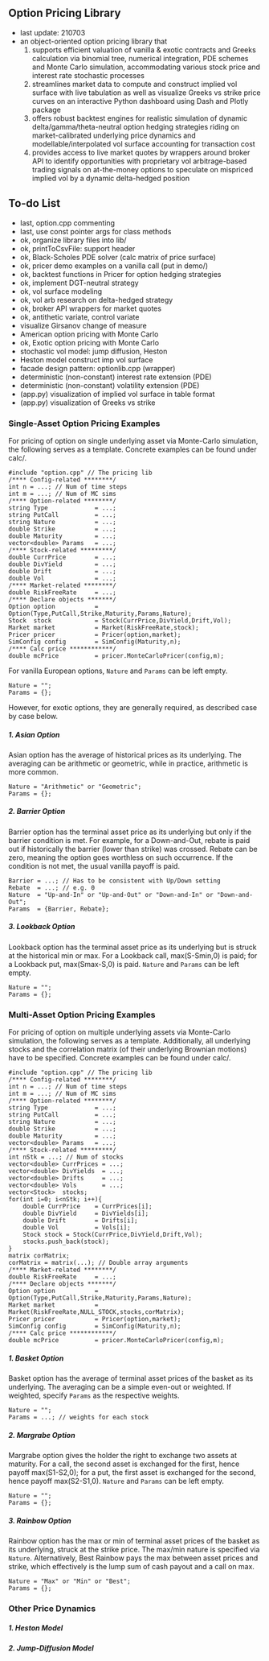 ## Option Pricing Library

* last update: 210703
* an object-oriented option pricing library that
    1. supports efficient valuation of vanilla & exotic contracts and Greeks calculation via binomial tree, numerical integration, PDE schemes and Monte Carlo simulation, accommodating various stock price and interest rate stochastic processes
    1. streamlines market data to compute and construct implied vol surface with live tabulation as well as visualize Greeks vs strike price curves on an interactive Python dashboard using Dash and Plotly package
    1. offers robust backtest engines for realistic simulation of dynamic delta/gamma/theta-neutral option hedging strategies riding on market-calibrated underlying price dynamics and modellable/interpolated vol surface accounting for transaction cost
    1. provides access to live market quotes by wrappers around broker API to identify opportunities with proprietary vol arbitrage-based trading signals on at-the-money options to speculate on mispriced implied vol by a dynamic delta-hedged position

## To-do List

* last, option.cpp commenting
* last, use const pointer args for class methods
* ok, organize library files into lib/
* ok, printToCsvFile: support header
* ok, Black-Scholes PDE solver (calc matrix of price surface)
* ok, pricer demo examples on a vanilla call (put in demo/)
* ok, backtest functions in Pricer for option hedging strategies
* ok, implement DGT-neutral strategy
* ok, vol surface modeling
* ok, vol arb research on delta-hedged strategy
* ok, broker API wrappers for market quotes
* ok, antithetic variate, control variate
* visualize Girsanov change of measure
* American option pricing with Monte Carlo
* ok, Exotic option pricing with Monte Carlo
* stochastic vol model: jump diffusion, Heston
* Heston model construct imp vol surface
* facade design pattern: optionlib.cpp (wrapper)
* deterministic (non-constant) interest rate extension (PDE)
* deterministic (non-constant) volatility extension (PDE)
* (app.py) visualization of implied vol surface in table format
* (app.py) visualization of Greeks vs strike

### Single-Asset Option Pricing Examples

For pricing of option on single underlying asset via Monte-Carlo simulation, the following serves as a template. Concrete examples can be found under calc/.
```
#include "option.cpp" // The pricing lib
/**** Config-related ********/
int n = ...; // Num of time steps
int m = ...; // Num of MC sims
/**** Option-related ********/
string Type             = ...;
string PutCall          = ...;
string Nature           = ...;
double Strike           = ...;
double Maturity         = ...;
vector<double> Params   = ...;
/**** Stock-related *********/
double CurrPrice        = ...;
double DivYield         = ...;
double Drift            = ...;
double Vol              = ...;
/**** Market-related ********/
double RiskFreeRate     = ...;
/**** Declare objects *******/
Option option           = Option(Type,PutCall,Strike,Maturity,Params,Nature);
Stock  stock            = Stock(CurrPrice,DivYield,Drift,Vol);
Market market           = Market(RiskFreeRate,stock);
Pricer pricer           = Pricer(option,market);
SimConfig config        = SimConfig(Maturity,n);
/**** Calc price ************/
double mcPrice          = pricer.MonteCarloPricer(config,m);
```

For vanilla European options, `Nature` and `Params` can be left empty.
```
Nature = "";
Params = {};
```

However, for exotic options, they are generally required, as described case by case below.

##### 1. Asian Option

Asian option has the average of historical prices as its underlying. The averaging can be arithmetic or geometric, while in practice, arithmetic is more common.
```
Nature = "Arithmetic" or "Geometric";
Params = {};
```

##### 2. Barrier Option

Barrier option has the terminal asset price as its underlying but only if the barrier condition is met. For example, for a Down-and-Out, rebate is paid out if historically the barrier (lower than strike) was crossed. Rebate can be zero, meaning the option goes worthless on such occurrence. If the condition is not met, the usual vanilla payoff is paid.
```
Barrier = ...; // Has to be consistent with Up/Down setting
Rebate  = ...; // e.g. 0
Nature  = "Up-and-In" or "Up-and-Out" or "Down-and-In" or "Down-and-Out";
Params  = {Barrier, Rebate};
```

##### 3. Lookback Option

Lookback option has the terminal asset price as its underlying but is struck at the historical min or max. For a Lookback call, max(S-Smin,0) is paid; for a Lookback put, max(Smax-S,0) is paid. `Nature` and `Params` can be left empty.
```
Nature = "";
Params = {};
```

### Multi-Asset Option Pricing Examples

For pricing of option on multiple underlying assets via Monte-Carlo simulation, the following serves as a template. Additionally, all underlying stocks and the correlation matrix (of their underlying Brownian motions) have to be specified. Concrete examples can be found under calc/.
```
#include "option.cpp" // The pricing lib
/**** Config-related ********/
int n = ...; // Num of time steps
int m = ...; // Num of MC sims
/**** Option-related ********/
string Type             = ...;
string PutCall          = ...;
string Nature           = ...;
double Strike           = ...;
double Maturity         = ...;
vector<double> Params   = ...;
/**** Stock-related *********/
int nStk = ...; // Num of stocks
vector<double> CurrPrices = ...;
vector<double> DivYields  = ...;
vector<double> Drifts     = ...;
vector<double> Vols       = ...;
vector<Stock>  stocks;
for(int i=0; i<nStk; i++){
    double CurrPrice    = CurrPrices[i];
    double DivYield     = DivYields[i];
    double Drift        = Drifts[i];
    double Vol          = Vols[i];
    Stock stock = Stock(CurrPrice,DivYield,Drift,Vol);
    stocks.push_back(stock);
}
matrix corMatrix;
corMatrix = matrix(...); // Double array arguments
/**** Market-related ********/
double RiskFreeRate     = ...;
/**** Declare objects *******/
Option option           = Option(Type,PutCall,Strike,Maturity,Params,Nature);
Market market           = Market(RiskFreeRate,NULL_STOCK,stocks,corMatrix);
Pricer pricer           = Pricer(option,market);
SimConfig config        = SimConfig(Maturity,n);
/**** Calc price ************/
double mcPrice          = pricer.MonteCarloPricer(config,m);
```

##### 1. Basket Option

Basket option has the average of terminal asset prices of the basket as its underlying. The averaging can be a simple even-out or weighted. If weighted, specify `Params` as the respective weights.
```
Nature = "";
Params = ...; // weights for each stock
```

##### 2. Margrabe Option

Margrabe option gives the holder the right to exchange two assets at maturity. For a call, the second asset is exchanged for the first, hence payoff max(S1-S2,0); for a put, the first asset is exchanged for the second, hence payoff max(S2-S1,0). `Nature` and `Params` can be left empty.
```
Nature = "";
Params = {};
```

##### 3. Rainbow Option

Rainbow option has the max or min of terminal asset prices of the basket as its underlying, struck at the strike price. The max/min nature is specified via `Nature`. Alternatively, Best Rainbow pays the max between asset prices and strike, which effectively is the lump sum of cash payout and a call on max.
```
Nature = "Max" or "Min" or "Best";
Params = {};
```

### Other Price Dynamics

##### 1. Heston Model
##### 2. Jump-Diffusion Model
